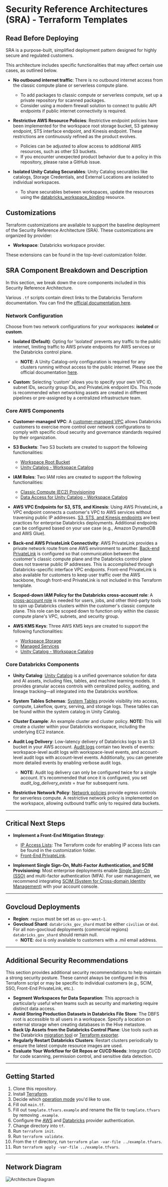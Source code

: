 # Security Reference Architectures (SRA) - Terraform Templates

## Read Before Deploying

SRA is a purpose-built, simplified deployment pattern designed for highly secure and regulated customers.

This architecture includes specific functionalities that may affect certain use cases, as outlined below.

- **No outbound internet traffic**: There is no outbound internet access from the classic compute plane or serverless compute plane.
    - To add packages to classic compute or serverless compute, set up a private repository for scanned packages.
    - Consider using a modern firewall solution to connect to public API endpoints if public internet connectivity is required.

- **Restrictive AWS Resource Policies**: Restrictive endpoint policies have been implemented for the workspace root storage bucket, S3 gateway endpoint, STS interface endpoint, and Kinesis endpoint. These restrictions are continuously refined as the product evolves.
    - Policies can be adjusted to allow access to additional AWS resources, such as other S3 buckets.
    - If you encounter unexpected product behavior due to a policy in this repository, please raise a GitHub issue.

- **Isolated Unity Catalog Securables**: Unity Catalog securables like catalogs, Storage Credentials, and External Locations are isolated to individual workspaces.
    - To share securables between workspaces, update the resources using the [databricks_workspace_binding](https://registry.terraform.io/providers/databricks/databricks/latest/docs/resources/workspace_binding) resource.

## Customizations

Terraform customizations are available to support the baseline deployment of the Security Reference Architecture (SRA). These customizations are organized by provider:

- **Workspace**: Databricks workspace provider.

These extensions can be found in the top-level customization folder.

## SRA Component Breakdown and Description

In this section, we break down the core components included in this Security Reference Architecture.

Various `.tf` scripts contain direct links to the Databricks Terraform documentation. You can find the [official documentation here](https://registry.terraform.io/providers/databricks/databricks/latest/docs).

### Network Configuration

Choose from two network configurations for your workspaces: **isolated** or **custom**.

- **Isolated (Default)**: Opting for 'isolated' prevents any traffic to the public internet, limiting traffic to AWS private endpoints for AWS services or the Databricks control plane.
   - **NOTE**: A Unity Catalog-only configuration is required for any clusters running without access to the public internet. Please see the official documentation [here](https://docs.databricks.com/aws/en/data-governance/unity-catalog/disable-hms).

- **Custom**: Selecting 'custom' allows you to specify your own VPC ID, subnet IDs, security group IDs, and PrivateLink endpoint IDs. This mode is recommended when networking assets are created in different pipelines or pre-assigned by a centralized infrastructure team.

### Core AWS Components

- **Customer-managed VPC**: A [customer-managed VPC](https://docs.databricks.com/administration-guide/cloud-configurations/aws/customer-managed-vpc.html) allows Databricks customers to exercise more control over network configurations to comply with specific cloud security and governance standards required by their organization.

- **S3 Buckets**: Two S3 buckets are created to support the following functionalities:
    - [Workspace Root Bucket](https://docs.databricks.com/en/admin/account-settings-e2/storage.html)
    - [Unity Catalog - Workspace Catalog](https://docs.databricks.com/en/catalogs/create-catalog.html)

- **IAM Roles**: Two IAM roles are created to support the following functionalities:
    - [Classic Compute (EC2) Provisioning](https://docs.databricks.com/en/admin/account-settings-e2/credentials.html)
    - [Data Access for Unity Catalog - Workspace Catalog](https://docs.databricks.com/en/connect/unity-catalog/cloud-storage/storage-credentials.html#step-1-create-an-iam-role)

- **AWS VPC Endpoints for S3, STS, and Kinesis**: Using AWS PrivateLink, a VPC endpoint connects a customer's VPC to AWS services without traversing public IP addresses. [S3, STS, and Kinesis endpoints](https://docs.databricks.com/administration-guide/cloud-configurations/aws/privatelink.html#step-5-add-vpc-endpoints-for-other-aws-services-recommended-but-optional) are best practices for enterprise Databricks deployments. Additional endpoints can be configured based on your use case (e.g., Amazon DynamoDB and AWS Glue).

- **Back-end AWS PrivateLink Connectivity**: AWS PrivateLink provides a private network route from one AWS environment to another. [Back-end PrivateLink](https://docs.databricks.com/administration-guide/cloud-configurations/aws/privatelink.html#overview) is configured so that communication between the customer's classic compute plane and the Databricks control plane does not traverse public IP addresses. This is accomplished through Databricks-specific interface VPC endpoints. Front-end PrivateLink is also available for customers to keep user traffic over the AWS backbone, though front-end PrivateLink is not included in this Terraform template.

- **Scoped-down IAM Policy for the Databricks cross-account role**: A [cross-account role](https://docs.databricks.com/administration-guide/account-api/iam-role.html) is needed for users, jobs, and other third-party tools to spin up Databricks clusters within the customer's classic compute plane. This role can be scoped down to function only within the classic compute plane's VPC, subnets, and security group.

- **AWS KMS Keys**: Three AWS KMS keys are created to support the following functionalities:
    - [Workspace Storage](https://docs.databricks.com/en/security/keys/customer-managed-keys.html#customer-managed-keys-for-workspace-storage)
    - [Managed Services](https://docs.databricks.com/en/security/keys/customer-managed-keys.html#customer-managed-keys-for-managed-services)
    - [Unity Catalog - Workspace Catalog](https://docs.databricks.com/en/connect/unity-catalog/cloud-storage/manage-external-locations.html#configure-an-encryption-algorithm-on-an-external-location)

### Core Databricks Components

- **Unity Catalog**: [Unity Catalog](https://docs.databricks.com/data-governance/unity-catalog/index.html) is a unified governance solution for data and AI assets, including files, tables, and machine learning models. It provides granular access controls with centralized policy, auditing, and lineage tracking—all integrated into the Databricks workflow.

- **System Tables Schemas**: [System Tables](https://docs.databricks.com/en/admin/system-tables/index.html) provide visibility into access, compute, Lakeflow, query, serving, and storage logs. These tables can be found within the system catalog in Unity Catalog.

- **Cluster Example**: An example cluster and cluster policy. **NOTE:** This will create a cluster within your Databricks workspace, including the underlying EC2 instance.

- **Audit Log Delivery**: Low-latency delivery of Databricks logs to an S3 bucket in your AWS account. [Audit logs](https://docs.databricks.com/aws/en/admin/account-settings/audit-log-delivery) contain two levels of events: workspace-level audit logs with workspace-level events, and account-level audit logs with account-level events. Additionally, you can generate more detailed events by enabling verbose audit logs. 
   - **NOTE**: Audit log delivery can only be configured twice for a single account. It's recommended that once it is configured, you set *audit_log_delivery_exists* = *true* for subsequent runs.

- **Restrictive Network Policy**: [Network policies](https://docs.databricks.com/aws/en/security/network/serverless-network-security/manage-network-policies) provide egress controls for serverless compute. A restrictive network policy is implemented on the workspace, allowing outbound traffic only to required data buckets.

---

## Critical Next Steps

- **Implement a Front-End Mitigation Strategy**:
    - [IP Access Lists](https://docs.databricks.com/en/security/network/front-end/ip-access-list.html): The Terraform code for enabling IP access lists can be found in the customization folder.
    - [Front-End PrivateLink](https://docs.databricks.com/en/security/network/classic/privatelink.html#step-5-configure-internal-dns-to-redirect-user-requests-to-the-web-application-front-end).

- **Implement Single Sign-On, Multi-Factor Authentication, and SCIM Provisioning**: Most enterprise deployments enable [Single Sign-On (SSO)](https://docs.databricks.com/administration-guide/users-groups/single-sign-on/index.html) and multi-factor authentication (MFA). For user management, we recommend integrating [SCIM (System for Cross-domain Identity Management)](https://docs.databricks.com/dev-tools/api/latest/scim/index.html) with your account console.

---

## Govcloud Deployments

- **Region**: `region` must be set as `us-gov-west-1`.
- **Govcloud Shard**: `databricks_gov_shard` must be either `civilian` or `dod`. For all non-govcloud deployments (commercial regions) `databricks_gov_shard` should remain null.
    - **NOTE**: `dod` is only available to customers with a .mil email address.

---

## Additional Security Recommendations

This section provides additional security recommendations to help maintain a strong security posture. These cannot always be configured in this Terraform script or may be specific to individual customers (e.g., SCIM, SSO, Front-End PrivateLink, etc.).

- **Segment Workspaces for Data Separation**: This approach is particularly useful when teams such as security and marketing require distinct data access.
- **Avoid Storing Production Datasets in Databricks File Store**: The DBFS root is accessible to all users in a workspace. Specify a location on external storage when creating databases in the Hive metastore.
- **Back Up Assets from the Databricks Control Plane**: Use tools such as the Databricks [migration tool](https://github.com/databrickslabs/migrate) or [Terraform exporter](https://registry.terraform.io/providers/databricks/databricks/latest/docs/guides/experimental-exporter).
- **Regularly Restart Databricks Clusters**: Restart clusters periodically to ensure the latest compute resource images are used.
- **Evaluate Your Workflow for Git Repos or CI/CD Needs**: Integrate CI/CD for code scanning, permission control, and sensitive data detection.

---

## Getting Started

1. Clone this repository.
2. Install [Terraform](https://developer.hashicorp.com/terraform/downloads).
3. Decide which [operation mode](https://github.com/databricks/terraform-databricks-sra/tree/main/aws/tf#operation-mode) you'd like to use.
4. Fill out `main.tf`.
5. Fill out `template.tfvars.example` and rename the file to `template.tfvars` by removing `.example`.
6. Configure the [AWS](https://registry.terraform.io/providers/hashicorp/aws/latest/docs#authentication-and-configuration) and [Databricks](https://registry.terraform.io/providers/databricks/databricks/latest/docs#authentication) provider authentication.
7. Change directory into `tf`.
8. Run `terraform init`.
9. Run `terraform validate`.
10. From the `tf` directory, run `terraform plan -var-file ../example.tfvars`.
11. Run `terraform apply -var-file ../example.tfvars`.

---

## Network Diagram

![Architecture Diagram](https://github.com/databricks/terraform-databricks-sra/blob/main/aws/img/Isolated%20-%20Network%20Topology.png)